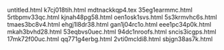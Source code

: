 untitled.html
k7cj018tih.html
mdtnackkqp4.tex
35eg1earmmc.html
5rtbpmv33qc.html
kjnah48pg58.html
oen1osk1svs.html
5s3krmvhc6s.html
tmaes3bc8v4.html
ehgj1l8dr38.html
gan1j04rc1o.html
eee1pc34p0k.html
mkah3bvhd28.html
53eqbvs0uec.html
94dc1nroofs.html
sncis3icgps.html
17mk72f00uc.html
qq771g4erbg.html
2vti0mcldi8.html
sbjgn38as7k.html